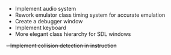 - Implement audio system
- Rework emulator class timing system for accurate emulation
- Create a debugger window
- Implement keyboard
- More elegant class hierarchy for SDL windows

~~- Implement collision detection in instruction~~